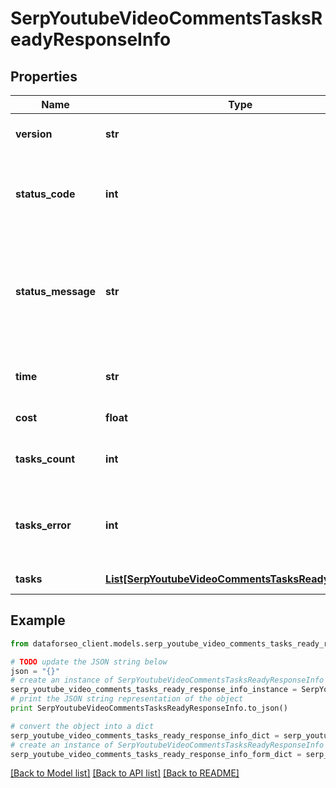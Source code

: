 # SerpYoutubeVideoCommentsTasksReadyResponseInfo


## Properties

Name | Type | Description | Notes
------------ | ------------- | ------------- | -------------
**version** | **str** | the current version of the API | [optional] 
**status_code** | **int** | general status code you can find the full list of the response codes here | [optional] 
**status_message** | **str** | general informational message you can find the full list of general informational messages here | [optional] 
**time** | **str** | total execution time, seconds | [optional] 
**cost** | **float** | total tasks cost, USD | [optional] 
**tasks_count** | **int** | the number of tasks in the tasks array | [optional] 
**tasks_error** | **int** | the number of tasks in the tasks array returned with an error | [optional] 
**tasks** | [**List[SerpYoutubeVideoCommentsTasksReadyTaskInfo]**](SerpYoutubeVideoCommentsTasksReadyTaskInfo.md) | array of tasks | [optional] 

## Example

```python
from dataforseo_client.models.serp_youtube_video_comments_tasks_ready_response_info import SerpYoutubeVideoCommentsTasksReadyResponseInfo

# TODO update the JSON string below
json = "{}"
# create an instance of SerpYoutubeVideoCommentsTasksReadyResponseInfo from a JSON string
serp_youtube_video_comments_tasks_ready_response_info_instance = SerpYoutubeVideoCommentsTasksReadyResponseInfo.from_json(json)
# print the JSON string representation of the object
print SerpYoutubeVideoCommentsTasksReadyResponseInfo.to_json()

# convert the object into a dict
serp_youtube_video_comments_tasks_ready_response_info_dict = serp_youtube_video_comments_tasks_ready_response_info_instance.to_dict()
# create an instance of SerpYoutubeVideoCommentsTasksReadyResponseInfo from a dict
serp_youtube_video_comments_tasks_ready_response_info_form_dict = serp_youtube_video_comments_tasks_ready_response_info.from_dict(serp_youtube_video_comments_tasks_ready_response_info_dict)
```
[[Back to Model list]](../README.md#documentation-for-models) [[Back to API list]](../README.md#documentation-for-api-endpoints) [[Back to README]](../README.md)


